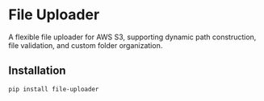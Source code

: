# File Uploader

A flexible file uploader for AWS S3, supporting dynamic path construction, file validation, and custom folder organization.

## Installation

```bash
pip install file-uploader
```
